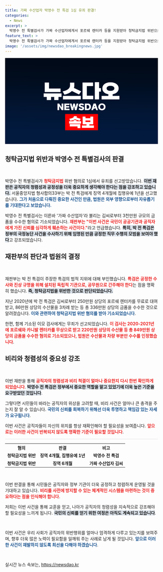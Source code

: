 ```yaml
---
title: 가짜 수산업자 박영수 전 특검 1심 유죄 판결!
categories:
  - News
excerpt: >
  박영수 전 특별검사가 가짜 수산업자에게서 포르쉐 렌터카 등을 지원받아 청탁금지법 위반으로 징역 4개월, 집행유예 1년을 선고받았다. 특검의 공정성이 위협받는 상황, 그 결과는?
feature_text: >
  박영수 전 특별검사가 가짜 수산업자에게서 포르쉐 렌터카 등을 지원받아 청탁금지법 위반으로 징역 4개월, 집행유예 1년을 선고받았다. 특검의 공정성이 위협받는 상황, 그 결과는?
image: '/assets/img/newsdao_breakingnews.jpg'
---
```


<p><img src="/assets/img/newsdao_breakingnews.jpg" alt="implanttips 속보" /></p>

<h2 data-ke-size="size26">청탁금지법 위반과 박영수 전 특별검사의 판결</h2>

<p data-ke-size="size16">&nbsp;</p>

<p>박영수 전 특별검사가 <b><span style="color: #ee2323;">청탁금지법</span></b> 위반 혐의로 1심에서 유죄를 선고받았습니다. <b><span style="background-color: #21538527;">이번 재판은 공직자의 청렴성과 공정성을 더욱 중요하게 생각해야 한다는 점을 강조하고 있습니다.</span></b> 서울중앙지법 형사합의33부는 박 전 특검에게 징역 4개월에 집행유예 1년을 선고했습니다. <b><span style="color: #1a5490;">그가 처음으로 다뤄진 중요한 사건인 만큼, 법원은 외부 영향으로부터 자유롭기를 기대한다고 보았습니다.</span></b></p>

<p>박영수 전 특별검사는 이른바 '가짜 수산업자'라 불리는 김씨로부터 3천만원 규모의 금품을 수수한 혐의로 기소되었습니다. <b><span style="color: #ee2323;">재판부는 "이번 사건은 국민이 공공기관과 공직자에게 가진 신뢰를 심각하게 훼손하는 사건이다."</span></b>라고 언급했습니다. <b><span style="background-color: #21538527;">특히, 박 전 특검은 정부의 국정농단 사건을 수사하기 위해 임명된 만큼 공정한 직무 수행의 모범을 보여야 했다</span></b>고 강조되었습니다.</p>

<h2 data-ke-size="size26">재판부의 판단과 법원의 결정</h2>

<p data-ke-size="size16">&nbsp;</p>

<p>재판부는 박 전 특검이 주장한 특검의 법적 지위에 대해 부인했습니다. <b><span style="color: #ee2323;">특검은 공정한 수사와 진상 규명을 위해 설치된 독립적 기관으로, 공무원으로 간주해야 한다</span></b>는 점을 명확히 했습니다. <b><span style="background-color: #21538527;">즉, 청탁금지법을 위반한 것으로 판단되었습니다.</span></b> </p>

<p>지난 2020년에 박 전 특검은 김씨로부터 250만원 상당의 포르쉐 렌터카를 무료로 대여받고, 86만원 상당의 수산물을 3차례 받는 등 총 336만원 상당의 금품을 수수한 것으로 알려졌습니다. <b><span style="color: #1a5490;">이와 관련하여 청탁금지법 위반 혐의를 받아 기소되었습니다</span></b>. </p>

<p>한편, 함께 기소된 이모 검사에게는 무죄가 선고되었습니다. <b><span style="color: #ee2323;">이 검사는 2020-2021년에 포르쉐와 카니발 렌터카를 무상으로 받고 220만원 상당의 수산물 등 총 849만원 상당의 금품을 수수한 혐의로 기소되었으나, 법원은 수산물과 차량 부분만 수수를 인정했습니다</span></b>.</p>

<h2 data-ke-size="size26">비리와 청렴성의 중요성 강조</h2>

<p data-ke-size="size16">&nbsp;</p>

<p>이번 재판을 통해 <b><span style="color: #ee2323;">공직자의 청렴성과 비리 척결이 얼마나 중요한지 다시 한번 확인하게 되었습니다</span></b>. <b><span style="background-color: #21538527;">박영수 전 특검은 정부에서 중요한 역할을 맡고 있었기에 더욱 높은 기준을 요구받았던 것입니다</span></b>.  </p>

<p>그렇다면 시민들이 바라는 공직자의 위상을 고려할 때, 비리 사건은 얼마나 큰 충격을 주는지 잘 알 수 있습니다. <b><span style="color: #1a5490;">국민의 신뢰를 회복하기 위해선 더욱 투명하고 책임감 있는 자세가 요구됩니다</span></b>. </p>

<p>이번 사건은 공직자들이 자신의 위치를 항상 재확인해야 할 필요성을 보여줍니다. <b><span style="color: #ee2323;">앞으로는 이러한 사건이 반복되지 않도록 명확한 기준이 필요할 것입니다</span></b>.</p>

<hr style="height:1px; border:none; color:#ddd; background-color:#ddd;" />

<table style="width:100%;">
    <tr>
        <th style="text-align: center;">혐의</th>
        <th style="text-align: center;">판결</th>
        <th style="text-align: center;">비고</th>
    </tr>
    <tr>
        <td style="text-align: center; height: 17px;"><b>청탁금지법 위반</b></td>
        <td style="text-align: center; height: 17px;"><b>징역 4개월, 집행유예 1년</b></td>
        <td style="text-align: center; height: 17px;"><b>박영수 전 특검</b></td>
    </tr>
    <tr>
        <td style="text-align: center; height: 17px;"><b>청탁금지법 위반</b></td>
        <td style="text-align: center; height: 17px;"><b>징역 6개월</b></td>
        <td style="text-align: center; height: 17px;"><b>가짜 수산업자 김씨</b></td>
    </tr>
</table>

<p data-ke-size="size16">&nbsp;</p>

<p>이번 판결을 통해 시민들은 공직자와 정부 기관이 더욱 공정하고 청렴하게 운영될 것을 기대하고 있습니다. <b><span style="color: #ee2323;">비리를 사전에 방지할 수 있는 체계적인 시스템을 마련하는 것이 중요하다는 점을 인식해야 합니다</span></b>.</p>

<p>저희는 이번 사건을 통해 교훈을 얻고, 나아가 공직자의 청렴성을 지속적으로 강조해야 할 필요성을 느끼게 됩니다. <b><span style="background-color: #21538527;">국민의 신뢰를 얻기 위한 여정은 아직도 계속되고 있습니다</span></b>.</p>

<p data-ke-size="size16">&nbsp;</p>

<p>이번 사건은 우리 사회가 공직자의 위반행위를 얼마나 엄격하게 다루고 있는지를 보여주며, 향후 더욱 많은 노력이 필요함을 일깨워 주는 사례로 남게 될 것입니다. <b><span style="color: #1a5490;">앞으로 이러한 사건이 재발하지 않도록 최선을 다해야 하겠습니다</span></b>. </p>

<p>&nbsp;</p>

<p data-ke-size="size16"></p>
실시간 뉴스 속보는, <a href="https://newsdao.kr" rel="dofollow">https://newsdao.kr</a>


